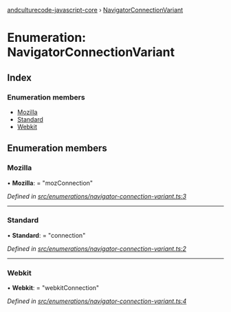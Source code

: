 [andculturecode-javascript-core](../README.md) › [NavigatorConnectionVariant](navigatorconnectionvariant.md)

# Enumeration: NavigatorConnectionVariant

## Index

### Enumeration members

* [Mozilla](navigatorconnectionvariant.md#mozilla)
* [Standard](navigatorconnectionvariant.md#standard)
* [Webkit](navigatorconnectionvariant.md#webkit)

## Enumeration members

###  Mozilla

• **Mozilla**: = "mozConnection"

*Defined in [src/enumerations/navigator-connection-variant.ts:3](https://github.com/AndcultureCode/AndcultureCode.JavaScript.Core/blob/1f57564/src/enumerations/navigator-connection-variant.ts#L3)*

___

###  Standard

• **Standard**: = "connection"

*Defined in [src/enumerations/navigator-connection-variant.ts:2](https://github.com/AndcultureCode/AndcultureCode.JavaScript.Core/blob/1f57564/src/enumerations/navigator-connection-variant.ts#L2)*

___

###  Webkit

• **Webkit**: = "webkitConnection"

*Defined in [src/enumerations/navigator-connection-variant.ts:4](https://github.com/AndcultureCode/AndcultureCode.JavaScript.Core/blob/1f57564/src/enumerations/navigator-connection-variant.ts#L4)*

